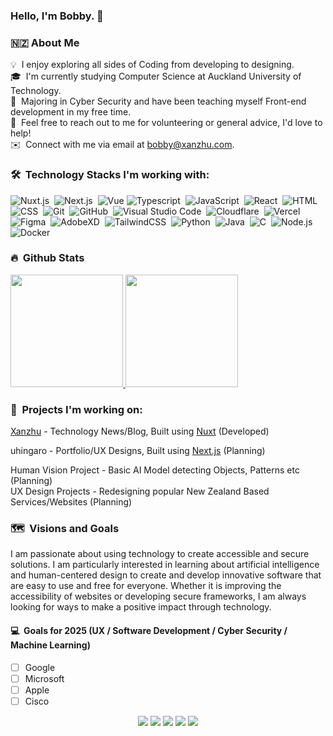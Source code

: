 ### Hello, I'm Bobby. 👋


### 🇳🇿 About Me

💡 &nbsp;I enjoy exploring all sides of Coding from developing to designing.\
🎓 &nbsp;I'm currently studying Computer Science at Auckland University of Technology.\
🌱 &nbsp;Majoring in Cyber Security and have been teaching myself Front-end development in my free time. \
💬 &nbsp;Feel free to reach out to me for volunteering or general advice, I'd love to help! \
✉️ &nbsp;Connect with me via email at bobby@xanzhu.com.


### 🛠 &nbsp;Technology Stacks I'm working with:

![Nuxt.js](https://img.shields.io/badge/-nuxt.js-05122A?style=flat&logo=nuxt.js)&nbsp;
![Next.js](https://img.shields.io/badge/-next.js-05122A?style=flat&logo=next.js)&nbsp;
![Vue](https://img.shields.io/badge/-Vue-05122A?style=flat&logo=Vue.js)
![Typescript](https://img.shields.io/badge/-typecript-05122A?style=flat&logo=typescript)&nbsp;
![JavaScript](https://img.shields.io/badge/-JavaScript-05122A?style=flat&logo=javascript)&nbsp;
![React](https://img.shields.io/badge/-React-05122A?style=flat&logo=react)&nbsp;
![HTML](https://img.shields.io/badge/-HTML-05122A?style=flat&logo=HTML5)&nbsp;
![CSS](https://img.shields.io/badge/-CSS-05122A?style=flat&logo=CSS3&logoColor=1572B6)&nbsp;
![Git](https://img.shields.io/badge/-Git-05122A?style=flat&logo=git)&nbsp;
![GitHub](https://img.shields.io/badge/-GitHub-05122A?style=flat&logo=github)&nbsp;
![Visual Studio Code](https://img.shields.io/badge/-Visual%20Studio%20Code-05122A?style=flat&logo=visual-studio-code&logoColor=007ACC)&nbsp;
![Cloudflare](https://img.shields.io/badge/-cloudflare-05122A?style=flat&logo=cloudflare)&nbsp;
![Vercel](https://img.shields.io/badge/-Vercel-05122A?style=flat&logo=Vercel)&nbsp;
![Figma](https://img.shields.io/badge/-Figma-05122A?style=flat&logo=Figma)&nbsp;
![AdobeXD](https://img.shields.io/badge/-AdobeXD-05122A?style=flat&logo=adobexd)&nbsp;
![TailwindCSS](https://img.shields.io/badge/-tailwindcss-05122A?style=flat&logo=tailwindcss)&nbsp;
![Python](https://img.shields.io/badge/-Python-05122A?style=flat&logo=python)&nbsp;
![Java](https://img.shields.io/badge/-Java-05122A?style=flat&logo=Java)&nbsp;
![C](https://img.shields.io/badge/-C-05122A?style=flat&logo=C&logoColor=A8B9CC)&nbsp;
![Node.js](https://img.shields.io/badge/-Node.js-05122A?style=flat&logo=node.js)&nbsp;
![Docker](https://img.shields.io/badge/-docker-05122A?style=flat&logo=docker)&nbsp;

### 🔥 &nbsp;Github Stats 
<p>
<a href="https://github.com/xanzhu"> 
  <img height="180em" src="https://github-readme-stats.vercel.app/api?username=xanzhu&count_private=true&show_icons=true&theme=midnight-purple"/>
  <img height="180em" src="https://github-readme-stats.vercel.app/api/top-langs/?username=xanzhu&layout=compact&theme=midnight-purple" />
</a>
</p>

### 🚧 &nbsp;Projects I'm working on: 

<a href="https://xanzhu.com" target="_blank">Xanzhu</a> - Technology News/Blog, Built using <a href="https://nuxt.com" target="_blank">Nuxt</a> (Developed)

uhingaro - Portfolio/UX Designs, Built using <a href="https://nextjs.org" target="_blank">Next.js</a> (Planning)

Human Vision Project - Basic AI Model detecting Objects, Patterns etc (Planning)\
UX Design Projects - Redesigning popular New Zealand Based Services/Websites (Planning)


### 🗺️ &nbsp;Visions and Goals 

I am passionate about using technology to create accessible and secure solutions. I am particularly interested in learning about artificial intelligence and human-centered design to create and develop innovative software that are easy to use and free for everyone. Whether it is improving the accessibility of websites or developing secure frameworks, I am always looking for ways to make a positive impact through technology.

#### 💻 &nbsp;Goals for 2025 (UX / Software Development / Cyber Security / Machine Learning)
- [ ] Google
- [ ] Microsoft
- [ ] Apple
- [ ] Cisco

<p align="center">
<a href="https://xanzhu.com" target="_blank"><img src="https://img.shields.io/badge/-xanzhu.com-000000?style=flat&logo=Brave"/></a>
<a href="https://linkedin.com/in/uhingaro" target="_blank"><img src="https://img.shields.io/badge/-Bobby%20Jenkins-0077B5?style=flat&logo=Linkedin&logoColor=white"/></a>
<a href="mailto:bobbu@xanzhu.com"><img src="https://img.shields.io/badge/-bobby@xanzhu.com-FFFFFF?style=flat&logo=Gmail"/></a>
<a href="https://instagram.com/uhingaro" target="_blank"><img src="https://img.shields.io/badge/-@uhingaro-E4405F?style=flat&logo=Instagram&logoColor=white"/></a>
<a href="https://mastodon.social/@xanzhu" target="_blank"><img src="https://img.shields.io/badge/-Xanzhu-6364ff?style=flat&logo=Mastodon&logoColor=white"/></a>
</p>
